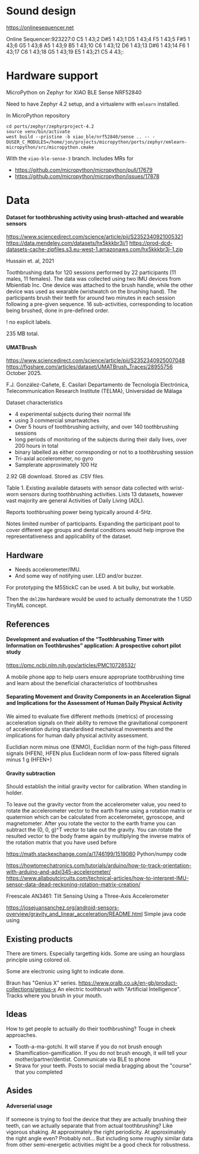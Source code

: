 
# Sound design

https://onlinesequencer.net

Online Sequencer:923227:0 C5 1 43;2 D#5 1 43;1 D5 1 43;4 F5 1 43;5 F#5 1 43;6 G5 1 43;8 A5 1 43;9 B5 1 43;10 C6 1 43;12 D6 1 43;13 D#6 1 43;14 F6 1 43;17 C6 1 43;18 G5 1 43;19 E5 1 43;21 C5 4 43;:

# Hardware support

MicroPython on Zephyr for XIAO BLE Sense NRF52840

Need to have Zephyr 4.2 setup, and a virtualenv with `emlearn` installed.

In MicroPython repository

```
cd ports/zephyr/zephyrproject-4.2
source venv/bin/activate
west build --pristine -b xiao_ble/nrf52840/sense .. -- -DUSER_C_MODULES=/home/jon/projects/micropython/ports/zephyr/emlearn-micropython/src/micropython.cmake
```

With the `xiao-ble-sense-3` branch.
Includes MRs for

- https://github.com/micropython/micropython/pull/17679
- https://github.com/micropython/micropython/issues/17878

# Data


#### Dataset for toothbrushing activity using brush-attached and wearable sensors
https://www.sciencedirect.com/science/article/pii/S2352340921005321
https://data.mendeley.com/datasets/hx5kkkbr3j/1
https://prod-dcd-datasets-cache-zipfiles.s3.eu-west-1.amazonaws.com/hx5kkkbr3j-1.zip

Hussain et. al, 2021

Toothbrushing data for 120 sessions performed by 22 participants (11 males, 11 females).
The data was collected using two IMU devices from Mbientlab Inc.
One device was attached to the brush handle, while the other device was used as wearable (wristwatch on the brushing hand).
The participants brush their teeth for around two minutes in each session following a pre-given sequence.
16 sub-activities, corresponding to location being brushed, done in pre-defined order.

! no explicit labels.

235 MB total.

#### UMATBrush
https://www.sciencedirect.com/science/article/pii/S2352340925007048
https://figshare.com/articles/dataset/UMATBrush_Traces/28955756
October 2025.

F.J. González-Cañete, E. Casilari
Departamento de Tecnología Electrónica, Telecommunication Research Institute (TELMA), Universidad de Málaga

Dataset characteristics

- 4 experimental subjects during their normal life
- using 3 commercial smartwatches
- Over 5 hours of toothbrushing activity, and over 140 toothbrushing sessions
- long periods of monitoring of the subjects during their daily lives, over 200 hours in total
- binary labelled as either corresponding or not to a toothbrushing session
- Tri-axial accelerometer, no gyro
- Samplerate approximately 100 Hz

2.92 GB download.
Stored as .CSV files.

Table 1. Existing available datasets with sensor data collected with wrist-worn sensors during toothbrushing activities.
Lists 13 datasets, however vast majority are general Activities of Daily Living (ADL).

Reports toothbrushing power being typically around 4-5Hz.

Notes limited number of participants.
Expanding the participant pool to cover different age groups and dental conditions would help
improve the representativeness and applicability of the dataset.


## Hardware

- Needs accelerometer/IMU.
- And some way of notifying user. LED and/or buzzer.

For prototyping the M5StickC can be used.
A bit bulky, but workable.

Then the `dml20m` hardware would be used to actually demonstrate the 1 USD TinyML concept.

## References

#### Development and evaluation of the “Toothbrushing Timer with Information on Toothbrushes” application: A prospective cohort pilot study
https://pmc.ncbi.nlm.nih.gov/articles/PMC10728532/

A mobile phone app to help users ensure appropriate toothbrushing time and learn about the beneficial characteristics of toothbrushes

#### Separating Movement and Gravity Components in an Acceleration Signal and Implications for the Assessment of Human Daily Physical Activity

We aimed to evaluate five different methods (metrics) of processing
acceleration signals on their ability to remove the gravitational component of acceleration during standardised mechanical
movements and the implications for human daily physical activity assessment.

Euclidian norm minus one (ENMO),
Euclidian norm of the high-pass filtered signals (HFEN),
HFEN plus Euclidean norm of low-pass filtered signals minus 1 g (HFEN+)


#### Gravity subtraction

Should establish the initial gravity vector for calibration.
When standing in holder.

To leave out the gravity vector from the accelerometer value, you need to rotate the accelerometer vector to the earth frame using a rotation matrix or quaternion which can be calculated from accelerometer, gyroscope, and magnetometer.
After you rotate the vector to the earth frame you can subtract the (0, 0, g)^T vector to take out the gravity.
You can rotate the resulted vector to the body frame again by multiplying the inverse matrix of the rotation matrix that you have used before

https://math.stackexchange.com/a/1746199/1519080 
Python/numpy code

https://howtomechatronics.com/tutorials/arduino/how-to-track-orientation-with-arduino-and-adxl345-accelerometer/
https://www.allaboutcircuits.com/technical-articles/how-to-interpret-IMU-sensor-data-dead-reckoning-rotation-matrix-creation/

Freescale AN3461: Tilt Sensing Using a Three-Axis Accelerometer

https://josejuansanchez.org/android-sensors-overview/gravity_and_linear_acceleration/README.html
Simple java code using 

## Existing products

There are timers.
Especially targetting kids.
Some are using an hourglass principle using colored oil.

Some are electronic using light to indicate done.

Braun has "Genius X" series.
https://www.oralb.co.uk/en-gb/product-collections/genius-x
An electric toothbrush with "Artificial Intelligence".
Tracks where you brush in your mouth.

## Ideas

How to get people to actually do their toothbrushing?
Touge in cheek approaches.

- Tooth-a-ma-gotchi. It will starve if you do not brush enough
- Shamification-gamification. If you do not brush enough, it will tell your mother/partner/dentist. Communicate via BLE to phone
- Strava for your teeth. Posts to social media bragging about the "course" that you completed

## Asides

#### Adverserial usage

If someone is trying to fool the device that they are actually brushing their teeth,
can we actually separate that from actual toothbrushing?
Like vigorous shaking. At approximately the right periodicity.
At approximately the right angle even?
Probably not...
But including some roughly similar data from other semi-energetic activities might be a good check for robustness.

